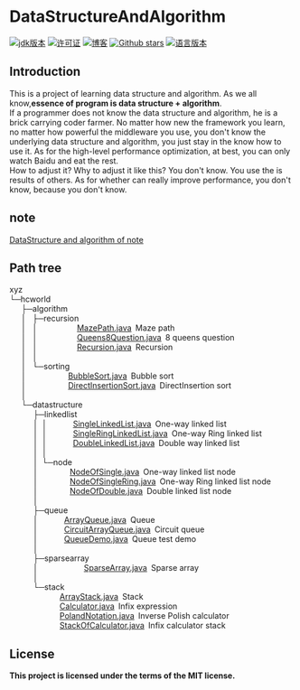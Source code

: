 # DataStructureAndAlgorithm
[![jdk版本](https://img.shields.io/badge/java-1.8+-green.svg)](https://www.oracle.com/technetwork/java/javase/downloads/jdk8-downloads-2133151.html)
[![许可证](https://img.shields.io/badge/license-MIT-blue.svg)](https://github.com/z875479694h/DataStructureAndAlgorithm/blob/master/LICENSE)
[![博客](https://img.shields.io/badge/blog-Kenith–Zhang-blueviolet.svg)](https://hcworld.xyz)
[![Github stars](https://img.shields.io/github/stars/z875479694h/DataStructureAndAlgorithm.svg)](https://github.com/z875479694h/DataStructureAndAlgorithm)
[![语言版本](https://img.shields.io/badge/language-Chinese-red.svg)](https://github.com/z875479694h/DataStructureAndAlgorithm/blob/master/README.md)
## Introduction
This is a project of learning data structure and algorithm. As we all know,**essence of program is data structure + algorithm**.  
If a programmer does not know the data structure and algorithm, he is a brick carrying coder farmer.
No matter how new the framework you learn, no matter how powerful the middleware you use, you don't know the underlying data structure and algorithm, you just stay in the know how to use it. As for the high-level performance optimization, at best, you can only watch Baidu and eat the rest.  
How to adjust it? Why to adjust it like this? You don't know. You use the is results of others. As for whether can really improve performance, you don't know, because you don't know.

## note
[DataStructure and algorithm of note](https://github.com/z875479694h/DataStructureAndAlgorithm/blob/master/DataStructureAndAlgorithm.pdf "DataStructure and algorithm of note")


## Path tree
xyz  
└─hcworld  
&ensp;&ensp;&ensp;├─algorithm  
&ensp;&ensp;&ensp;│&ensp;&nbsp;├─recursion  
&ensp;&ensp;&ensp;│&ensp;&nbsp;│&emsp;&emsp;&emsp;&emsp;&emsp;[MazePath.java](https://github.com/z875479694h/DataStructureAndAlgorithm/blob/master/src/xyz/hcworld/algorithm/recursion/MazePath.java "Maze path")&ensp;Maze path  
&ensp;&ensp;&ensp;│&ensp;&nbsp;│&emsp;&emsp;&emsp;&emsp;&emsp;[Queens8Question.java](https://github.com/z875479694h/DataStructureAndAlgorithm/blob/master/src/xyz/hcworld/algorithm/recursion/Queens8Question.java "8 queens question")&ensp;8 queens question  
&ensp;&ensp;&ensp;│&ensp;&nbsp;│&emsp;&emsp;&emsp;&emsp;&emsp;[Recursion.java](https://github.com/z875479694h/DataStructureAndAlgorithm/blob/master/src/xyz/hcworld/algorithm/recursion/Recursion.java "Recursion")&ensp;Recursion  
&ensp;&ensp;&ensp;│&ensp;&nbsp;│  
&ensp;&ensp;&ensp;│&ensp;&nbsp;└─sorting  
&ensp;&ensp;&ensp;│&emsp;&emsp;&emsp;&emsp;&emsp;&nbsp;[BubbleSort.java](https://github.com/z875479694h/DataStructureAndAlgorithm/blob/master/src/xyz/hcworld/algorithm/sorting/BubbleSort.java "Bubble sort")&ensp;Bubble sort  
&ensp;&ensp;&ensp;│&emsp;&emsp;&emsp;&emsp;&emsp;&nbsp;[DirectInsertionSort.java](https://github.com/z875479694h/DataStructureAndAlgorithm/blob/master/src/xyz/hcworld/algorithm/sorting/DirectInsertionSort.java "DirectInsertion sort")&ensp;DirectInsertion sort  
&ensp;&ensp;&ensp;│    
&ensp;&ensp;&ensp;└─datastructure    
&ensp;&ensp;&ensp;&ensp;&ensp;&ensp;├─linkedlist    
&ensp;&ensp;&ensp;&ensp;&ensp;&ensp;│&ensp;│&emsp;&emsp;&emsp;&nbsp;[SingleLinkedList.java](https://github.com/z875479694h/DataStructureAndAlgorithm/blob/master/src/xyz/hcworld/datastructure/linkedlist/SingleLinkedList.java "One-way linked list")&ensp;One-way linked list  
&ensp;&ensp;&ensp;&ensp;&ensp;&ensp;│&ensp;│&emsp;&emsp;&emsp;&nbsp;[SingleRingLinkedList.java](https://github.com/z875479694h/DataStructureAndAlgorithm/blob/master/src/xyz/hcworld/datastructure/linkedlist/SingleRingLinkedList.java "One-way Ring linked list")&ensp;One-way Ring linked list  
&ensp;&ensp;&ensp;&ensp;&ensp;&ensp;│&ensp;│&emsp;&emsp;&emsp;&nbsp;[DoubleLinkedList.java](https://github.com/z875479694h/DataStructureAndAlgorithm/blob/master/src/xyz/hcworld/datastructure/linkedlist/DoubleLinkedList.java "Two way linked list")&ensp;Double way linked list  
&ensp;&ensp;&ensp;&ensp;&ensp;&ensp;│&ensp;│   
&ensp;&ensp;&ensp;&ensp;&ensp;&ensp;│&ensp;└─node   
&ensp;&ensp;&ensp;&ensp;&ensp;&ensp;│&emsp;&emsp;&emsp;&emsp;[NodeOfSingle.java](https://github.com/z875479694h/DataStructureAndAlgorithm/blob/master/src/xyz/hcworld/datastructure/linkedlist/node/NodeOfSingle.java "One-way linked list node")&ensp;One-way linked list node  
&ensp;&ensp;&ensp;&ensp;&ensp;&ensp;│&emsp;&emsp;&emsp;&emsp;[NodeOfSingleRing.java](https://github.com/z875479694h/DataStructureAndAlgorithm/blob/master/src/xyz/hcworld/datastructure/linkedlist/node/NodeOfSingleRing.java "One-way Ring linked list node")&ensp;One-way Ring linked list node  
&ensp;&ensp;&ensp;&ensp;&ensp;&ensp;│&emsp;&emsp;&emsp;&emsp;[NodeOfDouble.java](https://github.com/z875479694h/DataStructureAndAlgorithm/blob/master/src/xyz/hcworld/datastructure/linkedlist/node/NodeOfDouble.java "Double linked list node")&ensp;Double linked list node  
&ensp;&ensp;&ensp;&ensp;&ensp;&ensp;│   
&ensp;&ensp;&ensp;&ensp;&ensp;&ensp;├─queue   
&ensp;&ensp;&ensp;&ensp;&ensp;&ensp;│&emsp;&emsp;&emsp;&nbsp;[ArrayQueue.java](https://github.com/z875479694h/DataStructureAndAlgorithm/blob/master/src/xyz/hcworld/datastructure/queue/ArrayQueue.java "Queue")&ensp;Queue  
&ensp;&ensp;&ensp;&ensp;&ensp;&ensp;│&emsp;&emsp;&emsp;&nbsp;[CircuitArrayQueue.java](https://github.com/z875479694h/DataStructureAndAlgorithm/blob/master/src/xyz/hcworld/datastructure/queue/CircuitArrayQueue.java "Circuit Queue")&ensp;Circuit queue  
&ensp;&ensp;&ensp;&ensp;&ensp;&ensp;│&emsp;&emsp;&emsp;&nbsp;[QueueDemo.java](https://github.com/z875479694h/DataStructureAndAlgorithm/blob/master/src/xyz/hcworld/datastructure/queue/QueueDemo.java "Queue test")&ensp;Queue test demo  
&ensp;&ensp;&ensp;&ensp;&ensp;&ensp;│    
&ensp;&ensp;&ensp;&ensp;&ensp;&ensp;├─sparsearray   
&ensp;&ensp;&ensp;&ensp;&ensp;&ensp;│&ensp;&ensp;&ensp;&ensp;&nbsp;&ensp;&ensp;&ensp;&ensp;&ensp;&ensp;&ensp;[SparseArray.java](https://github.com/z875479694h/DataStructureAndAlgorithm/blob/master/src/xyz/hcworld/datastructure/sparsearray/SparseArray.java "Sparse array")&ensp;Sparse array    
&ensp;&ensp;&ensp;&ensp;&ensp;&ensp;│    
&ensp;&ensp;&ensp;&ensp;&ensp;&ensp;└─stack  
&ensp;&ensp;&ensp;&ensp;&ensp;&ensp;&ensp;&ensp;&ensp;&ensp;&ensp;&nbsp;&nbsp;&nbsp;[ArrayStack.java](https://github.com/z875479694h/DataStructureAndAlgorithm/blob/master/src/xyz/hcworld/datastructure/stack/ArrayStack.java "Stack")&ensp;Stack  
&ensp;&ensp;&ensp;&ensp;&ensp;&ensp;&ensp;&ensp;&ensp;&ensp;&ensp;&nbsp;&nbsp;&nbsp;[Calculator.java](https://github.com/z875479694h/DataStructureAndAlgorithm/blob/master/src/xyz/hcworld/datastructure/stack/Calculator.java "Infix expression")&ensp;Infix expression  
&ensp;&ensp;&ensp;&ensp;&ensp;&ensp;&ensp;&ensp;&ensp;&ensp;&ensp;&nbsp;&nbsp;&nbsp;[PolandNotation.java](https://github.com/z875479694h/DataStructureAndAlgorithm/blob/master/src/xyz/hcworld/datastructure/stack/PolandNotation.java "Inverse Polish calculator")&ensp;Inverse Polish calculator  
&ensp;&ensp;&ensp;&ensp;&ensp;&ensp;&ensp;&ensp;&ensp;&ensp;&ensp;&nbsp;&nbsp;&nbsp;[StackOfCalculator.java](https://github.com/z875479694h/DataStructureAndAlgorithm/blob/master/src/xyz/hcworld/datastructure/stack/StackOfCalculator.java "Infix calculator stack")&ensp;Infix calculator stack  
## License
**This project is licensed under the terms of the MIT license.**
